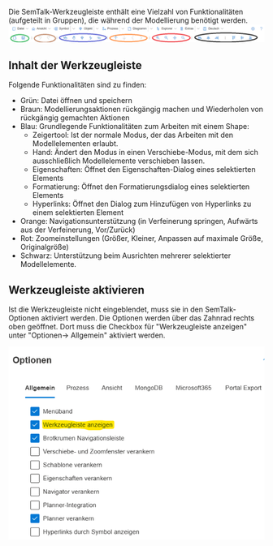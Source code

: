 Die SemTalk-Werkzeugleiste enthält eine Vielzahl von Funktionalitäten (aufgeteilt in Gruppen), die während der Modellierung benötigt werden.
![Toolbar](./images/Werkzeugleiste_Leiste.png)

##  Inhalt der Werkzeugleiste

Folgende Funktionalitäten sind zu finden:
* Grün: Datei öffnen und speichern
* Braun: Modellierungsaktionen rückgängig machen und Wiederholen von rückgängig gemachten Aktionen
* Blau: Grundlegende Funktionalitäten zum Arbeiten mit einem Shape:
  * Zeigertool: Ist der normale Modus, der das Arbeiten mit den Modellelementen erlaubt.
  * Hand: Ändert den Modus in einen Verschiebe-Modus, mit dem sich ausschließlich Modellelemente verschieben lassen.
  * Eigenschaften: Öffnet den Eigenschaften-Dialog eines selektierten Elements
  * Formatierung: Öffnet den Formatierungsdialog eines selektierten Elements
  * Hyperlinks: Öffnet den Dialog zum Hinzufügen von Hyperlinks zu einem selektierten Element
* Orange: Navigationsunterstützung (in Verfeinerung springen, Aufwärts aus der Verfeinerung, Vor/Zurück)
* Rot: Zoomeinstellungen (Größer, Kleiner, Anpassen auf maximale Größe, Originalgröße)
* Schwarz: Unterstützung beim Ausrichten mehrerer selektierter Modellelemente. 

## Werkzeugleiste aktivieren

Ist die Werkzeugleiste nicht eingeblendet, muss sie in den SemTalk-Optionen aktiviert werden. Die Optionen werden über das Zahnrad rechts oben geöffnet. Dort muss die Checkbox für "Werkzeugleiste anzeigen" unter "Optionen-> Allgemein" aktiviert werden.


![ToolbarOptions](./images/Werkzeugleiste_Optionen.png)

  